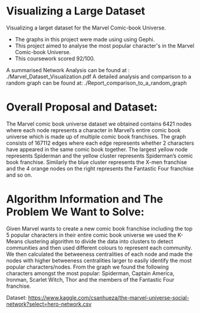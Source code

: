 # Visualizing a Large Dataset
Visualizing a larget dataset for the Marvel Comic-book Universe. 
- The graphs in this project were made using using Gephi.
- This project aimed to analyse the most popular character's in the Marvel Comic-book Universe.
- This coursework scored 92/100.

A summarised Network Analysis can be found at : ./Marvel_Dataset_Visualization.pdf
A detailed analysis and comparison to a random graph can be found at: ./Report_comparison_to_a_random_graph

# Overall Proposal and Dataset:
The Marvel comic book universe dataset we obtained contains 6421 nodes where each node represents a character in Marvel’s entire comic book universe which is made up of multiple comic book franchises. The graph consists of 167112 edges where each edge represents whether 2 characters have appeared in the same comic book together. The largest yellow node represents Spiderman and the yellow cluster represents Spiderman’s comic book franchise. Similarly the blue cluster represents the X-men franchise and the 4 orange nodes on the right represents the Fantastic Four franchise and so on. 

# Algorithm Information and The Problem We Want to Solve: 
Given Marvel wants to create a new comic book franchise including the top 5 popular characters in their entire comic book universe we used the K-Means clustering algorithm to divide the data into clusters to detect communities and then used different colours to represent each community. We then calculated the betweeness centralities of each node and made the nodes with higher betweeness centralities larger to easily identify the most popular characters/nodes. From the graph we found the following characters amongst the most popular: Spiderman, Captain America, Ironman, Scarlet Witch, Thor and the members of the Fantastic Four franchise. 


Dataset: https://www.kaggle.com/csanhueza/the-marvel-universe-social-network?select=hero-network.csv
